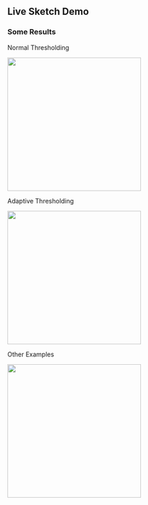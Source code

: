 ## Live Sketch Demo

### Some Results


Normal Thresholding

<img src="https://github.com/Rahul-kateith/liveSketch/blob/master/LiveSketch/Example-Normal%20Threshold.png" alt="" data-canonical-src="https://github.com/akshaybhatia10/ComputerVison-Projects/blob/master/LiveSketch/Example-Normal%20Threshold.png" width="300" height="300" />


Adaptive Thresholding

<img src="https://github.com/Rahul-kateith/liveSketch/blob/master/LiveSketch/Example-Adaptive%20Threshold.png" alt="" data-canonical-src="https://github.com/akshaybhatia10/ComputerVison-Projects/blob/master/LiveSketch/Example-Adaptive%20Threshold.png" width="300" height="300" />


Other Examples

<img src="https://github.com/Rahul-kateith/liveSketch/blob/master/LiveSketch/More%20examples.png" alt="" data-canonical-src="https://github.com/akshaybhatia10/ComputerVison-Projects/blob/master/LiveSketch/More%20examples.png" width="300" height="300" />
